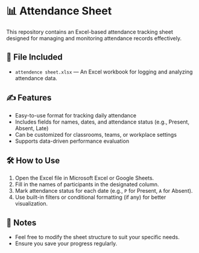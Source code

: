 # 📊 Attendance Sheet

This repository contains an Excel-based attendance tracking sheet designed for managing and monitoring attendance records effectively.

## 📁 File Included

- `attendence sheet.xlsx` — An Excel workbook for logging and analyzing attendance data.

## ✍️ Features

- Easy-to-use format for tracking daily attendance
- Includes fields for names, dates, and attendance status (e.g., Present, Absent, Late)
- Can be customized for classrooms, teams, or workplace settings
- Supports data-driven performance evaluation

## 🛠️ How to Use

1. Open the Excel file in Microsoft Excel or Google Sheets.
2. Fill in the names of participants in the designated column.
3. Mark attendance status for each date (e.g., `P` for Present, `A` for Absent).
4. Use built-in filters or conditional formatting (if any) for better visualization.

## 📌 Notes

- Feel free to modify the sheet structure to suit your specific needs.
- Ensure you save your progress regularly.

